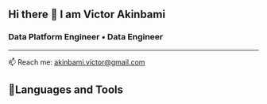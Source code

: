 
<p align="center">  

## Hi there 👋 I am Victor Akinbami
</p>
  
  ### Data Platform Engineer • Data Engineer

  __________________________________________________________________________________________________________________________________________________________________
  📫 Reach me: akinbami.victor@gmail.com
  
  ## 🧰Languages and Tools
  
  
  
  
  
  
